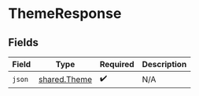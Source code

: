 # ThemeResponse


## Fields

| Field                                               | Type                                                | Required                                            | Description                                         |
| --------------------------------------------------- | --------------------------------------------------- | --------------------------------------------------- | --------------------------------------------------- |
| `json`                                              | [shared.Theme](../../../sdk/models/shared/theme.md) | :heavy_check_mark:                                  | N/A                                                 |